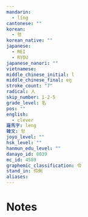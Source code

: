 ```yaml
---
mandarin:
  - líng
cantonese: ""
korean:
  - 령
korean_native: ""
japanese:
  - REI
  - RYOU
japanese_nanori: ""
vietnamese:
middle_chinese_initial: l
middle_chinese_final: eŋ
stroke_count: "7"
radical: 人
skip_number: 1-2-5
grade_level: 名
pos: ""
english:
  - clever
羅馬字: leng
韓文: 렁
joyo_level: ""
hsk_level: ""
hanmun_edu_level: ""
danayo_id: 8039
mc_id: 4589
graphemic_classification: 令
stand_in: 伶俐
aliases:
---
```


# Notes
